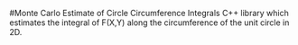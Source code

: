 #Monte Carlo Estimate of Circle Circumference Integrals
C++ library which estimates the integral of F(X,Y) along the circumference of the unit circle in 2D.
